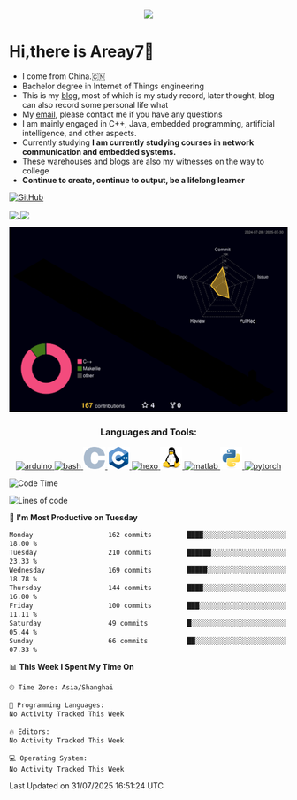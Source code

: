 
<h3 align="center">
  <a href="https://git.io/typing-svg">
    <!--     <img src="https://readme-typing-svg.herokuapp.com/?lines=Hello,+There!;This+is+Areay7....;Nice+to+meet+you!&center=true&size=30"> -->
    <img
      src="https://readme-typing-svg.herokuapp.com?font=Charis+SIL&size=30&duration=3000&color=1AACF7&center=true&vCenter=true&lines=Hello%2C+There!;This+is+Areay7!;Nice+to+meet+you!">
  </a>
  </h1>

# Hi,there is Areay7👋
- I come from China.🇨🇳
- Bachelor degree in Internet of Things engineering
- This is my [blog](https://areay7.github.io), most of which is my study record, later thought, blog can also record some personal life what
- My [email](2507549477@qq.com), please contact me if you have any questions
- I am mainly engaged in C++, Java, embedded programming, artificial intelligence, and other aspects.
- Currently studying **I am currently studying courses in network communication and embedded systems.**
- These warehouses and blogs are also my witnesses on the way to college
- **Continue to create, continue to output, be a lifelong learner**






  

<a href="https://areay7.github.io" target="_blank" rel="noopener noreferrer"><img src="https://img.shields.io/static/v1?label=areay7.github.io&message=MyBlog&color=gray&labelColor=2C68C3&style=flat&logo=MicroSoftOneDrive&logoColor=white" alt="GitHub" /></a>




<a href="https://areay7.github.io/">
  <img align="center" src="https://github-profile-trophy.vercel.app/?username=Areay7&row=1&column=4"/>
</a>


<a href="https://areay7.github.io/">
  <img align="center" src="https://github-readme-stats.vercel.app/api?username=Areay7&hide=contribs"/>
</a>



![](./profile-3d-contrib/profile-night-rainbow.svg)


<h3 align="center">Languages and Tools:</h3>
<p align="center"> <a href="https://www.arduino.cc/" target="_blank" rel="noreferrer"> <img src="https://cdn.worldvectorlogo.com/logos/arduino-1.svg" alt="arduino" width="40" height="40"/> </a> <a href="https://www.gnu.org/software/bash/" target="_blank" rel="noreferrer"> <img src="https://www.vectorlogo.zone/logos/gnu_bash/gnu_bash-icon.svg" alt="bash" width="40" height="40"/> </a> <a href="https://www.cprogramming.com/" target="_blank" rel="noreferrer"> <img src="https://raw.githubusercontent.com/devicons/devicon/master/icons/c/c-original.svg" alt="c" width="40" height="40"/> </a> <a href="https://www.w3schools.com/cpp/" target="_blank" rel="noreferrer"> <img src="https://raw.githubusercontent.com/devicons/devicon/master/icons/cplusplus/cplusplus-original.svg" alt="cplusplus" width="40" height="40"/> </a> <a href="hexo.io/" target="_blank" rel="noreferrer"> <img src="https://www.vectorlogo.zone/logos/hexoio/hexoio-icon.svg" alt="hexo" width="40" height="40"/> </a> <a href="https://www.linux.org/" target="_blank" rel="noreferrer"> <img src="https://raw.githubusercontent.com/devicons/devicon/master/icons/linux/linux-original.svg" alt="linux" width="40" height="40"/> </a> <a href="https://www.mathworks.com/" target="_blank" rel="noreferrer"> <img src="https://upload.wikimedia.org/wikipedia/commons/2/21/Matlab_Logo.png" alt="matlab" width="40" height="40"/> </a> <a href="https://www.python.org" target="_blank" rel="noreferrer"> <img src="https://raw.githubusercontent.com/devicons/devicon/master/icons/python/python-original.svg" alt="python" width="40" height="40"/> </a> <a href="https://pytorch.org/" target="_blank" rel="noreferrer"> <img src="https://www.vectorlogo.zone/logos/pytorch/pytorch-icon.svg" alt="pytorch" width="40" height="40"/> </a> </p>


<!--START_SECTION:waka-->
![Code Time](http://img.shields.io/badge/Code%20Time-143%20hrs%201%20min-blue)

![Lines of code](https://img.shields.io/badge/From%20Hello%20World%20I%27ve%20Written-4.1%20million%20lines%20of%20code-blue)

📅 **I'm Most Productive on Tuesday** 

```text
Monday                   162 commits         ████░░░░░░░░░░░░░░░░░░░░░   18.00 % 
Tuesday                  210 commits         ██████░░░░░░░░░░░░░░░░░░░   23.33 % 
Wednesday                169 commits         █████░░░░░░░░░░░░░░░░░░░░   18.78 % 
Thursday                 144 commits         ████░░░░░░░░░░░░░░░░░░░░░   16.00 % 
Friday                   100 commits         ███░░░░░░░░░░░░░░░░░░░░░░   11.11 % 
Saturday                 49 commits          █░░░░░░░░░░░░░░░░░░░░░░░░   05.44 % 
Sunday                   66 commits          ██░░░░░░░░░░░░░░░░░░░░░░░   07.33 % 
```


📊 **This Week I Spent My Time On** 

```text
🕑︎ Time Zone: Asia/Shanghai

💬 Programming Languages: 
No Activity Tracked This Week

🔥 Editors: 
No Activity Tracked This Week

💻 Operating System: 
No Activity Tracked This Week
```


 Last Updated on 31/07/2025 16:51:24 UTC
<!--END_SECTION:waka-->
